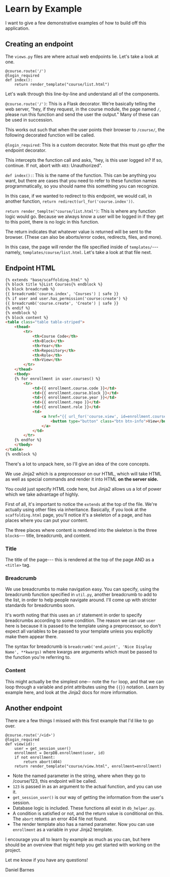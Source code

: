 # Learn by Example

I want to give a few demonstrative examples of how to build off this application.

## Creating an endpoint

The `views.py` files are where actual web endpoints lie. Let's take a look at one.

```python3
@course.route('/')
@login_required
def index():
    return render_template("course/list.html")
```

Let's walk through this line-by-line and understand all of the components.

`@course.route('/')`: This is a Flask decorator. We're basically telling the web server, "hey, if they request, in the course module, the page named `/`, please run this function and send the user the output." Many of these can be used in succession.

This works out such that when the user points their browser to `/course/`, the following decorated function will be called.

`@login_required`: This is a custom decorator. Note that this must go *after* the endpoint decorator.

This intercepts the function call and asks, "hey, is this user logged in? If so, continue. If not, abort with `403`: Unauthorized".

`def index():`: This is the name of the function. This can be anything you want, but there are cases that you need to refer to these function names programmatically, so you should name this something you can recognize.

In this case, if we wanted to redirect to this endpoint, we would call, in another function, `return redirect(url_for('course.index'))`.

`return render_templte("course/list.html")`: This is where any function logic would go. Because we always know a user will be logged in if they get to this point, there is no logic in this function.

The return indicates that whatever value is returned will be sent to the browser. (These can also be aborts/error codes, redirects, files, and more).

In this case, the page will render the file specified inside of `templates/`--- namely, `templates/course/list.html`. Let's take a look at that file next.

## Endpoint HTML

```html
{% extends "base/scaffolding.html" %}
{% block title %}List Courses{% endblock %}
{% block breadcrumb %}
{{ breadcrumb('course.index', 'Courses') | safe }}
{% if user and user.has_permission('course:create') %}
{{ breadcrumb('course.create', 'Create') | safe }}
{% endif %}
{% endblock %}
{% block content %}
<table class="table table-striped">
    <thead>
        <tr>
            <th>Course Code</th>
            <th>Block</th>
            <th>Year</th>
            <th>Repository</th>
            <th>Role</th>
            <th>View</th>
        </tr>
    </thead>
    <tbody>
    {% for enrollment in user.courses() %}
        <tr>
            <td>{{ enrollment.course.code }}</td>
            <td>{{ enrollment.course.block }}</td>
            <td>{{ enrollment.course.year }}</td>
            <td>{{ enrollment.repo }}</td>
            <td>{{ enrollment.role }}</td>
            <td>
                <a href="{{ url_for('course.view', id=enrollment.course.course_pk) }}">
                    <button type="button" class="btn btn-info">View</button>
                </a>
            </td>
        </tr>
    {% endfor %}
    </tbody>
</table>
{% endblock %}
```

There's a lot to unpack here, so I'll give an idea of the core concepts.

We use Jinja2 which is a preprocessor on our HTML, which will take HTML as well as special commands and render it into HTML **on the server side.**

You could just specify HTML code here, but Jinja2 allows us a lot of power which we take advantage of highly.

First of all, it's important to notice the `extends` at the top of the file. We're actually using other files via inheritance. Basically, if you look at the `scaffolding.html` page, you'll notice it's a skeleton of a page, and has places where you can put your content.

The three places where content is rendered into the skeleton is the three `block`s--- title, breadcrumb, and content.

### Title

The title of the page--- this is rendered at the top of the page AND as a `<title>` tag.

### Breadcrumb

We use breadcrumbs to make navigation easy. You can specify, using the breadcrumb function specified in `util.py`, another breadcrumb to add to the list, in order to help people navigate around. I'll come up with stricter standards for breadcrumbs soon.

It's worth noting that this uses an `if` statement in order to specify breadcrumbs according to some condition. The reason we can use `user` here is because it is passed to the template using a preprocessor, so don't expect all variables to be passed to your template unless you explicitly make them appear there.

The syntax for breadcrumb is `breadcrumb('end.point', 'Nice Display Name', **kwargs)` where kwargs are arguments which must be passed to the function you're referring to.

### Content

This might actually be the simplest one-- note the `for` loop, and that we can loop through a variable and print attributes using the `{{}}` notation. Learn by example here, and look at the Jinja2 docs for more information.


## Another endpoint

There are a few things I missed with this first example that I'd like to go over.

```python3
@course.route('/<id>')
@login_required
def view(id):
    user = get_session_user()
    enrollment = DerpDB.enrollment(user, id)
    if not enrollment:
        return abort(404)
    return render_template("course/view.html", enrollment=enrollment)
```

 - Note the named parameter in the string, where when they go to /course/123, this endpoint will be called.
 - `123` is passed in as an argument to the actual function, and you can use it.
 - `get_session_user()` is our way of getting the information from the user's session.
 - Database logic is included. These functions all exist in `db_helper.py`.
 - A condition is satisfied or not, and the return value is conditional on this. The `abort` returns an error 404 file not found.
 - The render template also has a named parameter. Now you can use `enrollment` as a variable in your Jinja2 template.
 

I encourage you all to learn by example as much as you can, but here should be an overview that might help you get started with working on the project.

Let me know if you have any questions!

Daniel Barnes